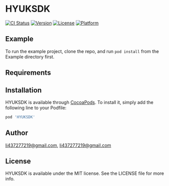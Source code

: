 # HYUKSDK

[![CI Status](https://img.shields.io/travis/li437277219@gmail.com/HYUKSDK.svg?style=flat)](https://travis-ci.org/li437277219@gmail.com/HYUKSDK)
[![Version](https://img.shields.io/cocoapods/v/HYUKSDK.svg?style=flat)](https://cocoapods.org/pods/HYUKSDK)
[![License](https://img.shields.io/cocoapods/l/HYUKSDK.svg?style=flat)](https://cocoapods.org/pods/HYUKSDK)
[![Platform](https://img.shields.io/cocoapods/p/HYUKSDK.svg?style=flat)](https://cocoapods.org/pods/HYUKSDK)

## Example

To run the example project, clone the repo, and run `pod install` from the Example directory first.

## Requirements

## Installation

HYUKSDK is available through [CocoaPods](https://cocoapods.org). To install
it, simply add the following line to your Podfile:

```ruby
pod 'HYUKSDK'
```

## Author

li437277219@gmail.com, li437277219@gmail.com

## License

HYUKSDK is available under the MIT license. See the LICENSE file for more info.
